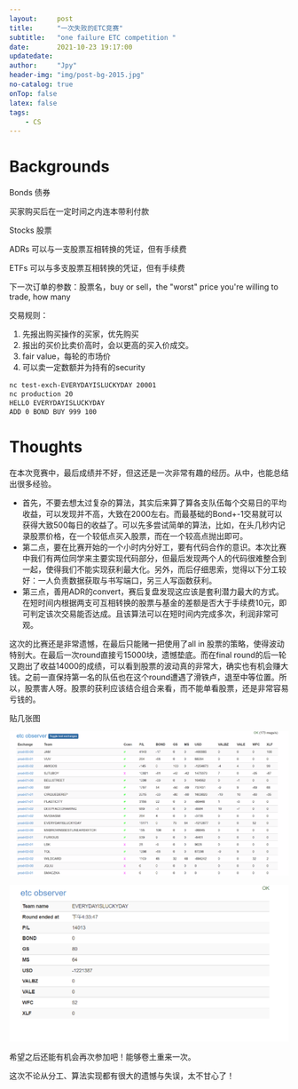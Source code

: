 ```yaml
---
layout:     post
title:      "一次失败的ETC竞赛"
subtitle:   "one failure ETC competition "
date:       2021-10-23 19:17:00
updatedate:
author:     "Jpy"
header-img: "img/post-bg-2015.jpg"
no-catalog: true
onTop: false
latex: false
tags:
    - CS
---
```




# Backgrounds

Bonds 债券

买家购买后在一定时间之内连本带利付款

Stocks 股票

ADRs 可以与一支股票互相转换的凭证，但有手续费

ETFs 可以与多支股票互相转换的凭证，但有手续费



下一次订单的参数：股票名，buy or sell，the "worst" price you're willing to trade, how many



交易规则：

1. 先报出购买操作的买家，优先购买
2. 报出的买价比卖价高时，会以更高的买入价成交。
3. fair value，每轮的市场价
4. 可以卖一定数额并为持有的security



```
nc test-exch-EVERYDAYISLUCKYDAY 20001
nc production 20
HELLO EVERYDAYISLUCKYDAY
ADD 0 BOND BUY 999 100
```

# Thoughts

在本次竞赛中，最后成绩并不好，但这还是一次非常有趣的经历。从中，也能总结出很多经验。

* 首先，不要去想太过复杂的算法，其实后来算了算各支队伍每个交易日的平均收益，可以发现并不高，大致在2000左右。而最基础的Bond+-1交易就可以获得大致500每日的收益了。可以先多尝试简单的算法，比如，在头几秒内记录股票价格，在一个较低点买入股票，而在一个较高点抛出即可。
* 第二点，要在比赛开始的一个小时内分好工，要有代码合作的意识。本次比赛中我们有两位同学来主要实现代码部分，但最后发现两个人的代码很难整合到一起，使得我们不能实现获利最大化。另外，而后仔细思索，觉得以下分工较好：一人负责数据获取与书写端口，另三人写函数获利。
* 第三点，善用ADR的convert，赛后复盘发现这应该是套利潜力最大的方式。在短时间内根据两支可互相转换的股票与基金的差额是否大于手续费10元，即可判定该次交易能否达成。且该算法可以在短时间内完成多次，利润非常可观。

这次的比赛还是非常遗憾，在最后只能赌一把使用了all in 股票的策略，使得波动特别大。在最后一次round直接亏15000块，遗憾垫底。而在final round的后一轮又跑出了收益14000的成绩，可以看到股票的波动真的非常大，确实也有机会赚大钱。之前一直保持第一名的队伍也在这个round遭遇了滑铁卢，退至中等位置。所以，股票害人呀。股票的获利应该结合组合来看，而不能单看股票，还是非常容易亏钱的。

贴几张图

![Snipaste_2021-10-23_16-33-02](https://raw.githubusercontent.com/Jia-py/blog_picture/master/img/Snipaste_2021-10-23_16-33-02.png)

![Snipaste_2021-10-23_16-34-04](https://raw.githubusercontent.com/Jia-py/blog_picture/master/img/Snipaste_2021-10-23_16-34-04.png)

希望之后还能有机会再次参加吧！能够卷土重来一次。

这次不论从分工、算法实现都有很大的遗憾与失误，太不甘心了！
